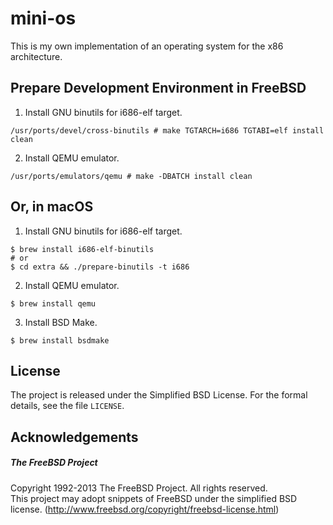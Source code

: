 # mini-os #

This is my own implementation of an operating system for the x86 architecture.

## Prepare Development Environment in FreeBSD

1. Install GNU binutils for i686-elf target.
  ```
  /usr/ports/devel/cross-binutils # make TGTARCH=i686 TGTABI=elf install clean
  ```

2. Install QEMU emulator.
  ```
  /usr/ports/emulators/qemu # make -DBATCH install clean
  ```

## Or, in macOS

1. Install GNU binutils for i686-elf target.
  ```
  $ brew install i686-elf-binutils
  # or
  $ cd extra && ./prepare-binutils -t i686
  ```

2. Install QEMU emulator.
  ```
  $ brew install qemu
  ```

3. Install BSD Make.
  ```
  $ brew install bsdmake
  ```

## License ##

The project is released under the Simplified BSD License. For the formal details, see the file `LICENSE`.

## Acknowledgements

##### The FreeBSD Project #####

Copyright 1992-2013 The FreeBSD Project. All rights reserved.  
This project may adopt snippets of FreeBSD under the simplified BSD license. (http://www.freebsd.org/copyright/freebsd-license.html)

